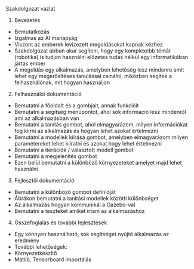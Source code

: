 Szakdolgozat vázlat

1. Bevezetés
- Bemutatkozás
- Izgalmas az AI manapság
- Viszont az emberek levizezett megoldásokat kapnak kézhez
- Szakdolgozat abban akar segíteni, hogy egy komplexebb témát (robotika) is tudjon használni előzetes tudás nélkül egy informatikában jártas ember
- A megoldás egy alkalmazás, amelyben lehetőség lesz mindenre amit lehet egy megerősítéses tanulással csinálni, miközben segítek a felhasználónak, mit hogyan használjon

2. Felhasználói dokumentáció
- Bemutatni a főoldalt és a gombjait, annak funkcióit
- Bemutatni a segítség menüpontot, ahol sok információ lesz mindenről ami az alkalmazásban van
- Bemutatni a tanítás gombot, ahol elmagyarázom, milyen információkat fog kiírni az alkalmazás és hogyan lehet azokat értelmezni
- Bemutatni a modellek kiírása gombot, amelyben elmagyarázom milyen paramétereket lehet kiíratni és azokat hogy lehet értelmezni
- Bemutatni a iterációk / választott modell gombot
- Bemutatni a megjelenítés gombot
- Ezen belül bemutatni a különböző környezeteket amelyet majd lehet használni

3. Fejlesztői dokumentáció
- Bemutatni a különböző gombot definíóját
- Ábrákon bemutatni a tanítási modellek közötti különbséget
- Az alkalmazás hogyan kommunikál a Gazebo-val
- Bemutatni a teszteket amiket írtam az alkalmazáshoz

4. Összefoglalás és további fejlesztések
- Egy könnyen használható, sok segítséget nyújtó alkalmazás az eredmény
- További lehetőségek:
- Környezetkészítő
- Matlib, Tensorboard importálás
